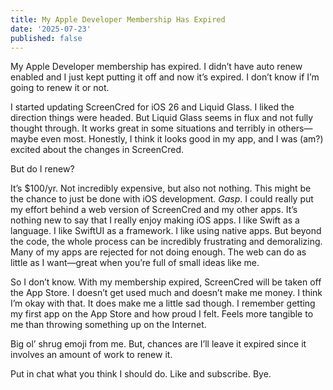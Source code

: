 ```yaml
---
title: My Apple Developer Membership Has Expired
date: '2025-07-23'
published: false
---
```


My Apple Developer membership has expired. I didn’t have auto renew enabled and I just kept putting it off and now it’s expired. I don’t know if I’m going to renew it or not.

I started updating ScreenCred for iOS 26 and Liquid Glass. I liked the direction things were headed. But Liquid Glass seems in flux and not fully thought through. It works great in some situations and terribly in others—maybe even most. Honestly, I think it looks good in my app, and I was (am?) excited about the changes in ScreenCred.

But do I renew?

It’s $100/yr. Not incredibly expensive, but also not nothing. This might be the chance to just be done with iOS development. _Gasp_. I could really put my effort behind a web version of ScreenCred and my other apps. It’s nothing new to say that I really enjoy making iOS apps. I like Swift as a language. I like SwiftUI as a framework. I like using native apps. But beyond the code, the whole process can be incredibly frustrating and demoralizing. Many of my apps are rejected for not doing enough. The web can do as little as I want—great when you’re full of small ideas like me.

So I don’t know. With my membership expired, ScreenCred will be taken off the App Store. I doesn’t get used much and doesn’t make me money. I think I’m okay with that. It does make me a little sad though. I remember getting my first app on the App Store and how proud I felt. Feels more tangible to me than throwing something up on the Internet.

Big ol’ shrug emoji from me. But, chances are I’ll leave it expired since it involves an amount of work to renew it.

Put in chat what you think I should do. Like and subscribe. Bye.
